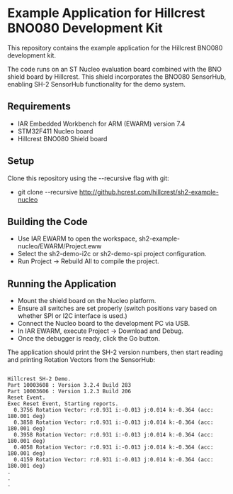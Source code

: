 # Example Application for Hillcrest BNO080 Development Kit

This repository contains the example application for the Hillcrest
BNO080 development kit.

The code runs on an ST Nucleo evaluation board combined with the BNO
shield board by Hillcrest.  This shield incorporates the BNO080
SensorHub, enabling SH-2 SensorHub functionality for the demo system.

## Requirements

* IAR Embedded Workbench for ARM (EWARM) version 7.4
* STM32F411 Nucleo board
* Hillcrest BNO080 Shield board

## Setup

Clone this repository using the --recursive flag with git:
  * git clone --recursive http://github.hcrest.com/hillcrest/sh2-example-nucleo

## Building the Code
* Use IAR EWARM to open the workspace, sh2-example-nucleo/EWARM/Project.eww
* Select the sh2-demo-i2c or sh2-demo-spi project configuration.
* Run Project -> Rebuild All to compile the project.

## Running the Application

* Mount the shield board on the Nucleo platform.
* Ensure all switches are set properly (switch positions vary
  based on whether SPI or I2C interface is used.)
* Connect the Nucleo board to the development PC via USB.
* In IAR EWARM, execute Project -> Download and Debug.
* Once the debugger is ready, click the Go button.

The application should print the SH-2 version numbers, then start
reading and printing Rotation Vectors from the SensorHub:

```

Hillcrest SH-2 Demo.
Part 10003608 : Version 3.2.4 Build 283
Part 10003606 : Version 1.2.3 Build 206
Reset Event.
Exec Reset Event, Starting reports.
  0.3756 Rotation Vector: r:0.931 i:-0.013 j:0.014 k:-0.364 (acc: 180.001 deg)
  0.3858 Rotation Vector: r:0.931 i:-0.013 j:0.014 k:-0.364 (acc: 180.001 deg)
  0.3958 Rotation Vector: r:0.931 i:-0.013 j:0.014 k:-0.364 (acc: 180.001 deg)
  0.4058 Rotation Vector: r:0.931 i:-0.013 j:0.014 k:-0.364 (acc: 180.001 deg)
  0.4159 Rotation Vector: r:0.931 i:-0.013 j:0.014 k:-0.364 (acc: 180.001 deg)
.
.
.
```
